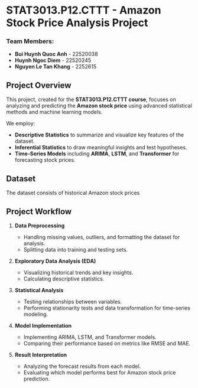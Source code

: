 # STAT3013.P12.CTTT - Amazon Stock Price Analysis Project

### Team Members:
- **Bui Huynh Quoc Anh** - 22520038  
- **Huynh Ngoc Diem** - 22520245  
- **Nguyen Le Tan Khang** - 2252615  

## Project Overview
This project, created for the **STAT3013.P12.CTTT course**, focuses on analyzing and predicting the **Amazon stock price** using advanced statistical methods and machine learning models.

We employ:
- **Descriptive Statistics** to summarize and visualize key features of the dataset.
- **Inferential Statistics** to draw meaningful insights and test hypotheses.
- **Time-Series Models** including **ARIMA**, **LSTM**, and **Transformer** for forecasting stock prices.

## Dataset
The dataset consists of historical Amazon stock prices

## Project Workflow
1. **Data Preprocessing**  
   - Handling missing values, outliers, and formatting the dataset for analysis.  
   - Splitting data into training and testing sets.

2. **Exploratory Data Analysis (EDA)**  
   - Visualizing historical trends and key insights.  
   - Calculating descriptive statistics.

3. **Statistical Analysis**  
   - Testing relationships between variables.  
   - Performing stationarity tests and data transformation for time-series modeling.

4. **Model Implementation**  
   - Implementing ARIMA, LSTM, and Transformer models.  
   - Comparing their performance based on metrics like RMSE and MAE.

5. **Result Interpretation**  
   - Analyzing the forecast results from each model.  
   - Evaluating which model performs best for Amazon stock price prediction.
